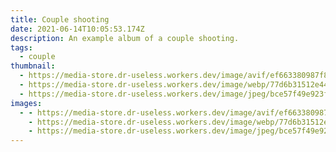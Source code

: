 ```yaml
---
title: Couple shooting
date: 2021-06-14T10:05:53.174Z
description: An example album of a couple shooting.
tags:
  - couple
thumbnail:
  - https://media-store.dr-useless.workers.dev/image/avif/ef663380987f83a38c40efe2ca560feaeb053ad4b769075453b4b42f46502150
  - https://media-store.dr-useless.workers.dev/image/webp/77d6b31512e442b0caa22761ddf95bf84b0be016da4ac9cb88f1428895b13bae
  - https://media-store.dr-useless.workers.dev/image/jpeg/bce57f49e923fa2a77667962482ab674905b5a7bbe9bf4d7fc2fa476b062f7f9
images:
  - - https://media-store.dr-useless.workers.dev/image/avif/ef663380987f83a38c40efe2ca560feaeb053ad4b769075453b4b42f46502150
    - https://media-store.dr-useless.workers.dev/image/webp/77d6b31512e442b0caa22761ddf95bf84b0be016da4ac9cb88f1428895b13bae
    - https://media-store.dr-useless.workers.dev/image/jpeg/bce57f49e923fa2a77667962482ab674905b5a7bbe9bf4d7fc2fa476b062f7f9
---
```

